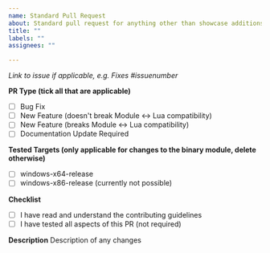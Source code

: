 ```yaml
---
name: Standard Pull Request
about: Standard pull request for anything other than showcase additions
title: ""
labels: ""
assignees: ""

---
```


*Link to issue if applicable, e.g. Fixes #issuenumber*

**PR Type (tick all that are applicable)**
- [ ] Bug Fix
- [ ] New Feature (doesn't break Module <-> Lua compatibility)
- [ ] New Feature (breaks Module <-> Lua compatibility)
- [ ] Documentation Update Required

**Tested Targets (only applicable for changes to the binary module, delete otherwise)**
- [ ] windows-x64-release
- [ ] windows-x86-release (currently not possible)

**Checklist**
- [ ] I have read and understand the contributing guidelines
- [ ] I have tested all aspects of this PR (not required)

**Description**
Description of any changes
